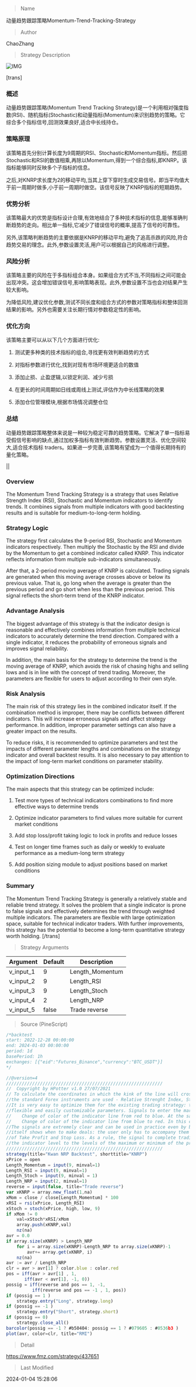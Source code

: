 
> Name

动量趋势跟踪策略Momentum-Trend-Tracking-Strategy

> Author

ChaoZhang

> Strategy Description

![IMG](https://www.fmz.com/upload/asset/16bd1ddf5b6100c9a72.png)

[trans]

### 概述

动量趋势跟踪策略(Momentum Trend Tracking Strategy)是一个利用相对强度指数(RSI)、随机指标(Stochastic)和动量指标(Momentum)来识别趋势的策略。它综合多个指标信号,回测效果良好,适合中长线持仓。

### 策略原理

该策略首先分别计算长度为9周期的RSI、Stochastic和Momentum指标。然后把Stochastic和RSI的数值相乘,再除以Momentum,得到一个综合指标,即KNRP。该指标能够同时反映多个子指标的信息。

之后,对KNRP求长度为2的移动平均,当其上穿下穿时生成交易信号。即当平均值大于前一周期时做多,小于前一周期时做空。该信号反映了KNRP指标的短期趋势。

### 优势分析

该策略最大的优势是指标设计合理,有效地结合了多种技术指标的信息,能够准确判断趋势的走向。相比单一指标,它减少了错误信号的概率,提高了信号的可靠性。

另外,该策略判断趋势的主要依据是KNRP的移动平均,避免了追高杀跌的风险,符合趋势交易的理念。此外,参数设置灵活,用户可以根据自己的风格进行调整。

### 风险分析

该策略主要的风险在于多指标组合本身。如果组合方式不当,不同指标之间可能会出现冲突。这会增加错误信号,影响策略表现。此外,参数设置不当也会对结果产生较大影响。

为降低风险,建议优化参数,测试不同长度和组合方式的参数对策略指标和整体回测结果的影响。另外也需要关注长期行情对参数稳定性的影响。

### 优化方向

该策略主要可以从以下几个方面进行优化:

1. 测试更多种类的技术指标的组合,寻找更有效判断趋势的方式

2. 对指标参数进行优化,找到对现有市场环境更适合的数值

3. 添加止损、止盈逻辑,以锁定利润、减少亏损

4. 在更长的时间周期如日线或周线上测试,评估作为中长线策略的效果

5. 添加仓位管理模块,根据市场情况调整仓位

### 总结

动量趋势跟踪策略整体来说是一种较为稳定可靠的趋势策略。它解决了单一指标易受假信号影响的缺点,通过加权多指标有效判断趋势。参数设置灵活、优化空间较大,适合技术指标 traders。如果进一步完善,该策略有望成为一个值得长期持有的量化策略。

||

### Overview

The Momentum Trend Tracking Strategy is a strategy that uses Relative Strength Index (RSI), Stochastic and Momentum indicators to identify trends. It combines signals from multiple indicators with good backtesting results and is suitable for medium-to-long-term holding.  

### Strategy Logic

The strategy first calculates the 9-period RSI, Stochastic and Momentum indicators respectively. Then multiply the Stochastic by the RSI and divide by the Momentum to get a combined indicator called KNRP. This indicator reflects information from multiple sub-indicators simultaneously.

After that, a 2-period moving average of KNRP is calculated. Trading signals are generated when this moving average crosses above or below its previous value. That is, go long when the average is greater than the previous period and go short when less than the previous period. This signal reflects the short-term trend of the KNRP indicator.

### Advantage Analysis 

The biggest advantage of this strategy is that the indicator design is reasonable and effectively combines information from multiple technical indicators to accurately determine the trend direction. Compared with a single indicator, it reduces the probability of erroneous signals and improves signal reliability.

In addition, the main basis for the strategy to determine the trend is the moving average of KNRP, which avoids the risk of chasing highs and selling lows and is in line with the concept of trend trading. Moreover, the parameters are flexible for users to adjust according to their own style.

### Risk Analysis

The main risk of this strategy lies in the combined indicator itself. If the combination method is improper, there may be conflicts between different indicators. This will increase erroneous signals and affect strategy performance. In addition, improper parameter settings can also have a greater impact on the results.

To reduce risks, it is recommended to optimize parameters and test the impacts of different parameter lengths and combinations on the strategy indicator and overall backtest results. It is also necessary to pay attention to the impact of long-term market conditions on parameter stability.

### Optimization Directions

The main aspects that this strategy can be optimized include:

1. Test more types of technical indicators combinations to find more effective ways to determine trends  

2. Optimize indicator parameters to find values more suitable for current market conditions

3. Add stop loss/profit taking logic to lock in profits and reduce losses

4. Test on longer time frames such as daily or weekly to evaluate performance as a medium-long term strategy

5. Add position sizing module to adjust positions based on market conditions

### Summary

The Momentum Trend Tracking Strategy is generally a relatively stable and reliable trend strategy. It solves the problem that a single indicator is prone to false signals and effectively determines the trend through weighted multiple indicators. The parameters are flexible with large optimization space, suitable for technical indicator traders. With further improvements, this strategy has the potential to become a long-term quantitative strategy worth holding.
[/trans]

> Strategy Arguments



|Argument|Default|Description|
|----|----|----|
|v_input_1|9|Length_Momentum|
|v_input_2|9|Length_RSI|
|v_input_3|9|Length_Stoch|
|v_input_4|2|Length_NRP|
|v_input_5|false|Trade reverse|


> Source (PineScript)

``` javascript
/*backtest
start: 2022-12-28 00:00:00
end: 2024-01-03 00:00:00
period: 1d
basePeriod: 1h
exchanges: [{"eid":"Futures_Binance","currency":"BTC_USDT"}]
*/

//@version=4
////////////////////////////////////////////////////////////
//  Copyright by HPotter v1.0 27/07/2021
// To calculate the coordinates in which the kink of the line will cross, 
//the standard Forex instruments are used - Relative Strenght Index, Stochastic and Momentum.
//It is very easy to optimize them for the existing trading strategy: they all have very 
//flexible and easily customizable parameters. Signals to enter the market can be 2 situations:
//    Change of color of the indicator line from red to blue. At the same time, it is worth entering into the purchase;
//    Change of color of the indicator line from blue to red. In this case, it is worth entering for sale.
//The signals are extremely clear and can be used in practice even by beginners. The indicator 
//itself shows when to make deals: the user only has to accompany them and set the values 
//of Take Profit and Stop Loss. As a rule, the signal to complete trading is the approach of 
//the indicator level to the levels of the maximum or minimum of the previous time period.  
////////////////////////////////////////////////////////////
strategy(title="Kwan NRP Backtest", shorttitle="KNRP")
xPrice = open
Length_Momentum = input(9, minval=1)
Length_RSI = input(9, minval=1)
Length_Stoch = input(9, minval = 1)
Length_NRP = input(2, minval=1)
reverse = input(false, title="Trade reverse")
var xKNRP = array.new_float(1,na)
xMom = close / close[Length_Momentum] * 100
xRSI = rsi(xPrice, Length_RSI)
xStoch = stoch(xPrice, high, low, 9)
if xMom != 0 
    val=xStoch*xRSI/xMom
    array.push(xKNRP,val)  
    nz(na)
avr = 0.0    
if array.size(xKNRP) > Length_NRP
    for i = array.size(xKNRP)-Length_NRP to array.size(xKNRP)-1
	    avr+= array.get(xKNRP, i)
    nz(na)	    
avr := avr / Length_NRP	
clr = avr > avr[1] ? color.blue : color.red
pos = iff(avr > avr[1] , 1,
	   iff(avr < avr[1], -1, 0)) 
possig = iff(reverse and pos == 1, -1,
          iff(reverse and pos == -1 , 1, pos))	   
if (possig == 1 ) 
    strategy.entry("Long", strategy.long)
if (possig == -1 )
    strategy.entry("Short", strategy.short)	 
if (possig == 0) 
    strategy.close_all()
barcolor(possig == -1 ? #b50404: possig == 1 ? #079605 : #0536b3 )
plot(avr, color=clr, title="RMI")
```

> Detail

https://www.fmz.com/strategy/437651

> Last Modified

2024-01-04 15:28:06
